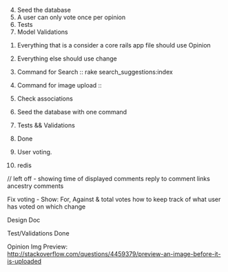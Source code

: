 4. Seed the database
1. A user can only vote once per opinion
5. Tests
5. Model Validations

<!-- the opinion from opinions to opinions and back is really fucking with your program. 

1. Turn everything back to opinion - > change and opinions -> opinions  -->


1. Everything that is a consider a core rails app file should use Opinion
2. Everything else should use change


2. Command for Search :: rake search_suggestions:index
3. Command for image upload ::


1. Check associations
2. Seed the database with one command
3. Tests && Validations
4. Done
5. User voting.
6. redis



// left off - 
showing time of displayed comments
reply to comment links
ancestry comments



Fix voting - 
  Show: For, Against & total votes
  how to keep track of what user has voted on which change

Design Doc

Test/Validations
Done

Opinion Img Preview: http://stackoverflow.com/questions/4459379/preview-an-image-before-it-is-uploaded